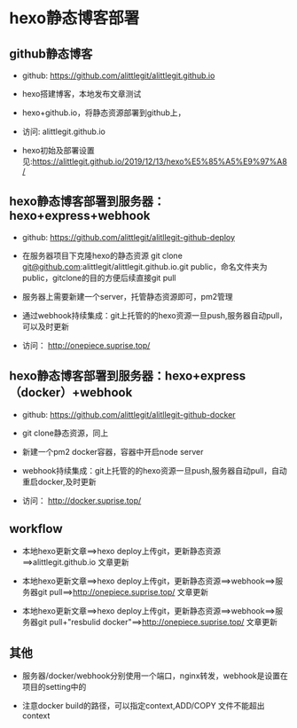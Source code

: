 # hexo静态博客部署

## github静态博客

* github: https://github.com/alittlegit/alittlegit.github.io

* hexo搭建博客，本地发布文章测试

* hexo+github.io，将静态资源部署到github上，

* 访问: alittlegit.github.io 

* hexo初始及部署设置见:https://alittlegit.github.io/2019/12/13/hexo%E5%85%A5%E9%97%A8/

## hexo静态博客部署到服务器：hexo+express+webhook

* github: https://github.com/alittlegit/alitllegit-github-deploy

* 在服务器项目下克隆hexo的静态资源 git clone git@github.com:alittlegit/alittlegit.github.io.git public，命名文件夹为public，gitclone的目的方便后续直接git pull

* 服务器上需要新建一个server，托管静态资源即可，pm2管理

* 通过webhook持续集成：git上托管的的hexo资源一旦push,服务器自动pull，可以及时更新

* 访问： http://onepiece.suprise.top/

## hexo静态博客部署到服务器：hexo+express（docker）+webhook

* github: https://github.com/alittlegit/alitllegit-github-docker

* git clone静态资源，同上

* 新建一个pm2 docker容器，容器中开启node server

* webhook持续集成：git上托管的的hexo资源一旦push,服务器自动pull，自动重启docker,及时更新

* 访问： http://docker.suprise.top/

## workflow

* 本地hexo更新文章==>hexo deploy上传git，更新静态资源==>alittlegit.github.io 文章更新

* 本地hexo更新文章==>hexo deploy上传git，更新静态资源==>webhook==>服务器git pull==>http://onepiece.suprise.top/ 文章更新

* 本地hexo更新文章==>hexo deploy上传git，更新静态资源==>webhook==>服务器git pull+"resbulid docker"==>http://onepiece.suprise.top/ 文章更新

## 其他

* 服务器/docker/webhook分别使用一个端口，nginx转发，webhook是设置在项目的setting中的

* 注意docker build的路径，可以指定context,ADD/COPY 文件不能超出context